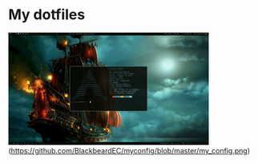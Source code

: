 My dotfiles
===========
![alt text](https://github.com/BlackbeardEC/myconfig/blob/master/my_config_thumb.png "ScreenShot")(https://github.com/BlackbeardEC/myconfig/blob/master/my_config.png)
